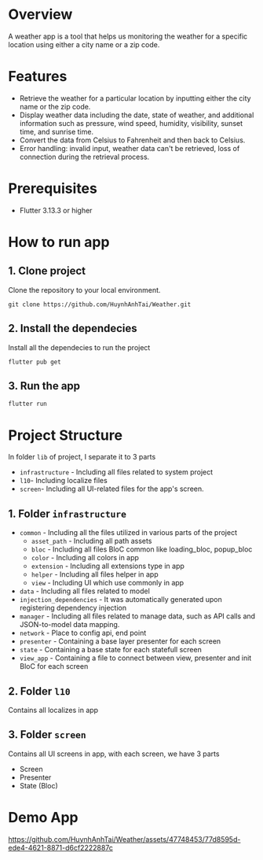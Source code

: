 # Overview
A weather app is a tool that helps us monitoring the weather for a specific location using either a city name or a zip code.

# Features
* Retrieve the weather for a particular location by inputting either the city name or the zip code.
* Display weather data including the date, state of weather, and additional information such as pressure, wind speed, humidity, visibility, sunset time, and sunrise time.
* Convert the data from Celsius to Fahrenheit and then back to Celsius.
* Error handling: invalid input, weather data can't be retrieved, loss of connection during the retrieval process.

# Prerequisites
* Flutter 3.13.3 or higher

# How to run app
## 1. Clone project
   Clone the repository to your local environment.
```
git clone https://github.com/HuynhAnhTai/Weather.git
```
## 2. Install the dependecies
Install all the dependecies to run the project
```
flutter pub get
```
## 3. Run the app
```
flutter run
```
# Project Structure
In folder ```lib``` of project, I separate it to 3 parts
   * ```infrastructure``` - Including all files related to system project
   * ```l10```- Including localize files
   * ```screen```- Including all UI-related files for the app's screen.
## 1. Folder ```infrastructure```
   * ```common``` - Including all the files utilized in various parts of the project
     * ```asset_path``` - Including all path assets
     * ```bloc``` - Including all files BloC common like loading_bloc, popup_bloc
     * ```color``` - Including all colors in app
     * ```extension``` - Including all extensions type in app
     * ```helper``` - Including all files helper in app
     * ```view``` - Including UI which use commonly in app
   * ```data``` - Including all files related to model
   * ```injection_dependencies``` - It was automatically generated upon registering dependency injection
   * ```manager``` - Including all files related to manage data, such as API calls and JSON-to-model data mapping.
   * ```network``` - Place to config api, end point
   * ```presenter``` - Containing a base layer presenter for each screen
   * ```state``` - Containing a base state for each statefull screen
   * ```view_app``` - Containing a file to connect between view, presenter and init BloC for each screen
## 2. Folder ```l10```
Contains all localizes in app
## 3. Folder ```screen```
Contains all UI screens in app, with each screen, we have 3 parts
   * Screen
   * Presenter
   * State (Bloc)
# Demo App


https://github.com/HuynhAnhTai/Weather/assets/47748453/77d8595d-ede4-4621-8871-d6cf2222887c


